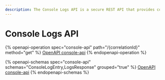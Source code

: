 ```yaml
---
description: The Console Logs API is a secure REST API that provides console logs.
---
```


# Console Logs API

{% openapi-operation spec="console-api" path="/{correlationId}" method="get" %}
[OpenAPI console-api](https://gitbook-x-prod-openapi.4401d86825a13bf607936cc3a9f3897a.r2.cloudflarestorage.com/raw/23a9db15591405dd3414800d4914ded886824ee55b4fe3ae0a2128a22bd8f15b.yaml?X-Amz-Algorithm=AWS4-HMAC-SHA256&X-Amz-Content-Sha256=UNSIGNED-PAYLOAD&X-Amz-Credential=dce48141f43c0191a2ad043a6888781c%2F20250818%2Fauto%2Fs3%2Faws4_request&X-Amz-Date=20250818T111242Z&X-Amz-Expires=172800&X-Amz-Signature=3115142a038af85a7aac2870cfeb574b61e415351c95c0c510d118bf1d387218&X-Amz-SignedHeaders=host&x-amz-checksum-mode=ENABLED&x-id=GetObject)
{% endopenapi-operation %}

{% openapi-schemas spec="console-api" schemas="ConsoleLogEntry,LogsResponse" grouped="true" %}
[OpenAPI console-api](https://gitbook-x-prod-openapi.4401d86825a13bf607936cc3a9f3897a.r2.cloudflarestorage.com/raw/23a9db15591405dd3414800d4914ded886824ee55b4fe3ae0a2128a22bd8f15b.yaml?X-Amz-Algorithm=AWS4-HMAC-SHA256&X-Amz-Content-Sha256=UNSIGNED-PAYLOAD&X-Amz-Credential=dce48141f43c0191a2ad043a6888781c%2F20250818%2Fauto%2Fs3%2Faws4_request&X-Amz-Date=20250818T111242Z&X-Amz-Expires=172800&X-Amz-Signature=3115142a038af85a7aac2870cfeb574b61e415351c95c0c510d118bf1d387218&X-Amz-SignedHeaders=host&x-amz-checksum-mode=ENABLED&x-id=GetObject)
{% endopenapi-schemas %}
